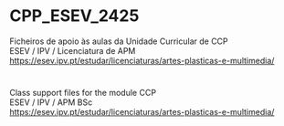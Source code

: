 # CPP_ESEV_2425
Ficheiros de apoio às aulas da Unidade Curricular de CCP <br>
ESEV / IPV / Licenciatura de APM <br>
https://esev.ipv.pt/estudar/licenciaturas/artes-plasticas-e-multimedia/

# 
Class support files for the module CCP<br>
ESEV / IPV / APM BSc<br>
https://esev.ipv.pt/estudar/licenciaturas/artes-plasticas-e-multimedia/
